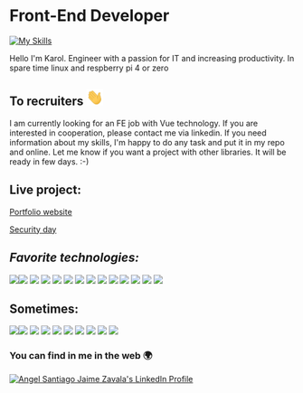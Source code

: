 # Front-End Developer
[![My Skills](https://skillicons.dev/icons?i=js,html,css,vue,nuxtjs,sass,vite,vscode,linux,raspberrypi)](https://skillicons.dev)

Hello I'm Karol.
Engineer with a passion for IT and increasing productivity.
In spare time linux and respberry pi 4 or zero



## To recruiters <img src="https://github.com/ABSphreak/ABSphreak/blob/master/gifs/Hi.gif" width="30px"></h2>

I am currently looking for an FE job with Vue technology.
If you are interested in cooperation, please contact me via linkedin.
If you need information about my skills, I'm happy to do any task and put it in my repo and online.
Let me know if you want a project with other libraries. It will be ready in few days. :-)

## Live project:

[Portfolio website ](https://zawiszakarol.netlify.app/ "portfolio website")

[Security day ](https://securityday.netlify.app/ "portfolio website")


## _Favorite technologies:_

<img src = "https://img.shields.io/badge/-HTML5-E34F26?style=for-the-badge&logo=html5&logoColor=white"><img src = "https://img.shields.io/badge/-CSS3-1572B6?style=for-the-badge&logo=css3&logoColor=white">
<img src="https://img.shields.io/badge/Vue.js-35495E?style=for-the-badge&logo=vue.js&logoColor=4FC08D">
<img src="https://img.shields.io/badge/JavaScript-323330?style=for-the-badge&logo=javascript&logoColor=F7DF1E">
<img src="https://img.shields.io/badge/-Nuxt3-3C873A?style=for-the-badge">
<img src="https://img.shields.io/badge/-Pinia-3C873A?style=for-the-badge">
<img src="https://img.shields.io/badge/-Vuex-3C873A?style=for-the-badge">
<img src="https://img.shields.io/badge/-Vuetify-0FAAFF?style=for-the-badge">
<img src="https://img.shields.io/badge/-Quasar-0FAAFF?style=for-the-badge">
<img src="https://img.shields.io/badge/-Sass-cc6699?style=for-the-badge&logo=sass&logoColor=ffffff">
<img src="https://img.shields.io/badge/-Node.js-3C873A?style=for-the-badge&logo=Node.js&logoColor=white">
<img src="http://img.shields.io/badge/-Github-000000?style=for-the-badge&logo=github&logoColor=FFFFFF">
<img src="http://img.shields.io/badge/-VS%20Code-007ACC?style=for-the-badge&logo=visual%20studio%20code&logoColor=white">
<img src="https://img.shields.io/badge/Jest-323330?style=for-the-badge&logo=Jest&logoColor=white">
## Sometimes:

<img src="https://img.shields.io/badge/Python-3776AB?style=for-the-badge&logo=python&logoColor=white"><img src="https://img.shields.io/badge/React-20232A?style=for-the-badge&logo=react&logoColor=61DAFB">
<img src="https://img.shields.io/badge/Django-092E20?style=for-the-badge&logo=django&logoColor=white">
<img src="https://img.shields.io/badge/Material--UI-0081CB?style=for-the-badge&logo=material-ui&logoColor=white">
<img src="https://img.shields.io/badge/Linux-FCC624?style=for-the-badge&logo=linux&logoColor=black">
<img src="https://img.shields.io/badge/Windows-0078D6?style=for-the-badge&logo=windows&logoColor=white">
<img src="https://img.shields.io/badge/Ubuntu-E95420?style=for-the-badge&logo=ubuntu&logoColor=white">
<img src="https://img.shields.io/badge/MySQL-00000F?style=for-the-badge&logo=mysql&logoColor=white">
<img src="https://img.shields.io/badge/Shell_Script-121011?style=for-the-badge&logo=gnu-bash&logoColor=white">
<img src="https://img.shields.io/badge/redis-%23DD0031.svg?&style=for-the-badge&logo=redis&logoColor=white">

### You can find in me in the web 🌍

<p align="left">
  <a href="https://www.linkedin.com/in/karol-zawisza/">
    <img src="https://www.vectorlogo.zone/logos/linkedin/linkedin-icon.svg" alt="Angel Santiago Jaime Zavala's LinkedIn Profile" height="30" width="30">
  </a>
</p>


